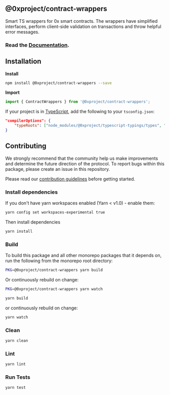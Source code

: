 ## @0xproject/contract-wrappers

Smart TS wrappers for 0x smart contracts. The wrappers have simplified interfaces, perform client-side validation on transactions and throw helpful error messages.

### Read the [Documentation](https://0xproject.com/docs/0x.js).

## Installation

**Install**

```bash
npm install @0xproject/contract-wrappers --save
```

**Import**

```javascript
import { ContractWrappers } from '@0xproject/contract-wrappers';
```

If your project is in [TypeScript](https://www.typescriptlang.org/), add the following to your `tsconfig.json`:

```json
"compilerOptions": {
    "typeRoots": ["node_modules/@0xproject/typescript-typings/types", "node_modules/@types"],
}
```

## Contributing

We strongly recommend that the community help us make improvements and determine the future direction of the protocol. To report bugs within this package, please create an issue in this repository.

Please read our [contribution guidelines](../../CONTRIBUTING.md) before getting started.

### Install dependencies

If you don't have yarn workspaces enabled (Yarn < v1.0) - enable them:

```bash
yarn config set workspaces-experimental true
```

Then install dependencies

```bash
yarn install
```

### Build

To build this package and all other monorepo packages that it depends on, run the following from the monorepo root directory:

```bash
PKG=@0xproject/contract-wrappers yarn build
```

Or continuously rebuild on change:

```bash
PKG=@0xproject/contract-wrappers yarn watch
```



```bash
yarn build
```

or continuously rebuild on change:

```bash
yarn watch
```

### Clean

```bash
yarn clean
```

### Lint

```bash
yarn lint
```

### Run Tests

```bash
yarn test
```
